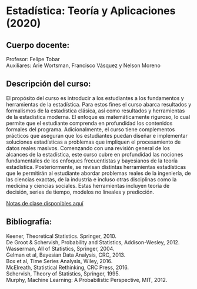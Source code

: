 # Estadística: Teoría y Aplicaciones (2020)

## Cuerpo docente:
Profesor: Felipe Tobar  
Auxiliares: Arie Wortsman, Francisco Vásquez y Nelson Moreno


## Descripción del curso:
El propósito del curso es introducir a los estudiantes a los fundamentos y herramientas de la estadística. Para estos fines el curso abarca resultados y formalismos de la estadística clásica, así como resultados y herramientas de la estadística moderna. El enfoque es matemáticamente riguroso, lo cual permite que el estudiante comprenda en profundidad los contenidos formales del programa. Adicionalmente, el curso tiene complementos prácticos que aseguran que los estudiantes puedan diseñar e implementar soluciones estadísticas a problemas que impliquen el procesamiento de datos reales masivos. Comenzando con una revisión general de los alcances de la estadística, este curso cubre en profundidad las nociones fundamentales de los enfoques frecuentistas y bayesianos de la teoría estadística. Posteriormente, se revisan distintas herramientas estadísticas que le permitirán al estudiante abordar problemas reales de la ingeniería, de las ciencias exactas, de la industria e incluso otras disciplinas como la medicina y ciencias sociales. Estas herramientas incluyen teoría de decisión, series de tiempo, modelos no lineales y predicción.

[Notas de clase disponibles aquí](Notas%20de%20Clase/main.pdf)


## Bibliografía:
Keener, Theoretical Statistics. Springer, 2010.  
De Groot & Schervish, Probability and Statistics, Addison-Wesley, 2012.  
Wasserman, All of Statistics, Springer, 2004.  
Gelman et al, Bayesian Data Analysis, CRC, 2013.  
Box et al, Time Series Analysis, Wiley, 2016.  
McElreath, Statistical Rethinking, CRC Press, 2016.  
Schervish, Theory of Statistics, Springer, 1995.  
Murphy, Machine Learning: A Probabilistic Perspective, MIT, 2012.
